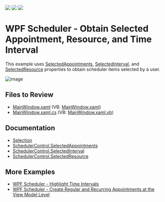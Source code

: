 <!-- default badges list -->
![](https://img.shields.io/endpoint?url=https://codecentral.devexpress.com/api/v1/VersionRange/128656057/22.2.2%2B)
[![](https://img.shields.io/badge/Open_in_DevExpress_Support_Center-FF7200?style=flat-square&logo=DevExpress&logoColor=white)](https://supportcenter.devexpress.com/ticket/details/T564865)
[![](https://img.shields.io/badge/📖_How_to_use_DevExpress_Examples-e9f6fc?style=flat-square)](https://docs.devexpress.com/GeneralInformation/403183)
<!-- default badges end -->

# WPF Scheduler - Obtain Selected Appointment, Resource, and Time Interval

This example uses [SelectedAppointments](https://docs.devexpress.com/WPF/DevExpress.Xpf.Scheduling.SchedulerControl.SelectedAppointments), [SelectedInterval](https://docs.devexpress.com/WPF/DevExpress.Xpf.Scheduling.SchedulerControl.SelectedInterval), and [SelectedResource](https://docs.devexpress.com/WPF/DevExpress.Xpf.Scheduling.SchedulerControl.SelectedResource) properties to obtain scheduler items selected by a user.

![image](https://github.com/DevExpress-Examples/how-to-obtain-the-appointment-or-time-interval-selected-by-an-end-user-t564865/assets/65009440/da7d69e1-a950-47ed-acb6-768f1b8f20ae)

## Files to Review

* [MainWindow.xaml](./CS/DXSchedulerSelection/MainWindow.xaml) (VB: [MainWindow.xaml](./VB/DXSchedulerSelection/MainWindow.xaml))
* [MainWindow.xaml.cs](./CS/DXSchedulerSelection/MainWindow.xaml.cs) (VB: [MainWindow.xaml.vb](./VB/DXSchedulerSelection/MainWindow.xaml.vb))

## Documentation

* [Selection](https://docs.devexpress.com/WPF/119239/controls-and-libraries/scheduler/selection)
* [SchedulerControl.SelectedAppointments](https://docs.devexpress.com/WPF/DevExpress.Xpf.Scheduling.SchedulerControl.SelectedAppointments)
* [SchedulerControl.SelectedInterval](https://docs.devexpress.com/WPF/DevExpress.Xpf.Scheduling.SchedulerControl.SelectedInterval)
* [SchedulerControl.SelectedResource](https://docs.devexpress.com/WPF/DevExpress.Xpf.Scheduling.SchedulerControl.SelectedResource)

## More Examples

* [WPF Scheduler - Highlight Time Intervals](https://github.com/DevExpress-Examples/wpf-scheduler-highlight-time-intervals)
* [WPF Scheduler - Create Regular and Recurring Appointments at the View Model Level](https://github.com/DevExpress-Examples/wpf-scheduler-create-regular-and-recurring-appointments-at-view-model-level)
